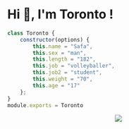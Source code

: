 # Hi 👋, I'm Toronto ! #

```js
class Toronto {
    constructor(options) {
        this.name = "Safa",
        this.sex = "man",
        this.length = "182",
        this.job = "volleyballer",
        this.job2 = "student",
        this.weight = "70",
        this.age = "17"
    };
}
module.exports = Toronto
```

[youtube]: https://www.youtube.com/channel/UCQbPwlIY1wTz114a5eZuilQ/videos
[discord]: https://discord.gg/985SJyd4gx

<div align="center">
    <a href="https://discord.com/users/572820827494678539" title="Discord Profile"><img src="https://lanyard-profile-readme.vercel.app/api/572820827494678539"></a>
</div>
